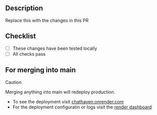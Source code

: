 ## Description

Replace this with the changes in this PR

## Checklist

- [ ] These changes have been tested locally
- [ ] All checks pass

## For merging into main

> [!CAUTION]
> Merging anything into main will redeploy production.
- To see the deployment visit [chathaven.onrender.com](https://chathaven.onrender.com)
- For the deployment configuratin or logs visit the [render dashboard](https://dashboard.render.com)